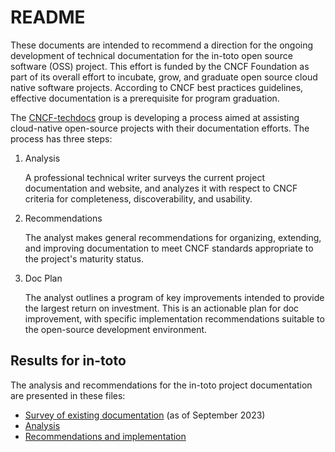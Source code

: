 # README

These documents are intended to recommend a direction for the ongoing development of technical documentation for the in-toto open source software (OSS) project. This effort is funded by the CNCF Foundation as part of its overall effort to incubate, grow, and graduate open source cloud native software projects. According to CNCF best practices guidelines, effective documentation is a prerequisite for program graduation.

The [CNCF-techdocs](https://github.com/cncf/CNCF-techdocs/tree/main) group is developing a process aimed at assisting cloud-native open-source projects with their documentation efforts. The process has three steps:
1. Analysis

   A professional technical writer surveys the current project documentation and website, and analyzes it with respect to CNCF criteria for completeness, discoverability, and usability. 
   
2. Recommendations

   The analyst makes general recommendations for organizing, extending, and improving documentation to meet CNCF standards appropriate to the project's maturity status.
   
3. Doc Plan

   The analyst outlines a program of key improvements intended to provide the largest return on investment. 
This is an actionable plan for doc improvement, with specific implementation recommendations suitable to the open-source development environment.

## Results for in-toto

The analysis and recommendations for the in-toto project documentation are presented in these files: 

- [Survey of existing documentation](../survey-of-existing-documentation)  (as of September 2023)
- [Analysis](../in-toto-analysis.md)
- [Recommendations and implementation](../in-toto-implementation.md)

 
 



